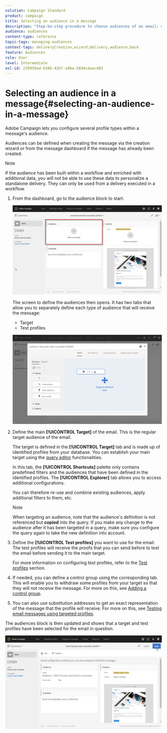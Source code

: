 ```yaml
---
solution: Campaign Standard
product: campaign
title: Selecting an audience in a message
description: "Step-be-step procedure to choose audiences of an email: main target population and test profiles."
audience: audiences
content-type: reference
topic-tags: managing-audiences
context-tags: deliveryCreation,wizard;delivery,audience,back
feature: Audiences
role: User
level: Intermediate
exl-id: 239959ad-6386-42bf-a86a-5694cdaecd83
---
```

# Selecting an audience in a message{#selecting-an-audience-in-a-message}

Adobe Campaign lets you configure several profile types within a message's audience.

Audiences can be defined when creating the message via the creation wizard or from the message dashboard if the message has already been created.

>[!NOTE]
>
>If the audience has been built within a workflow and enriched with additional data, you will not be able to use these data to personalize a standalone delivery. They can only be used from a delivery executed in a workflow.

1. From the dashboard, go to the audience block to start.

   ![](assets/delivery_audience_definition_1.png)

   The screen to define the audiences then opens. It has two tabs that allow you to separately define each type of audience that will receive the message:

    * Target
    * Test profiles

   ![](assets/delivery_audience_definition_2.png)

1. Define the main **[!UICONTROL Target]** of the email. This is the regular target audience of the email.

   The target is defined in the **[!UICONTROL Target]** tab and is made up of identified profiles from your database. You can establish your main target using the [query editor](../../automating/using/editing-queries.md#creating-queries) functionalities.

   In this tab, the **[!UICONTROL Shortcuts]** palette only contains predefined filters and the audiences that have been defined in the identified profiles. The **[!UICONTROL Explorer]** tab allows you to access additional configurations.

   You can therefore re-use and combine existing audiences, apply additional filters to them, etc.

   >[!NOTE]
   >
   >When targeting an audience, note that the audience's definition is not referenced but **copied** into the query. If you make any change to the audience after it has been targeted in a query, make sure you configure the query again to take the new definition into account.

1. Define the **[!UICONTROL Test profiles]** you want to use for the email. The test profiles will receive the proofs that you can send before to test the email before sending it to the main target.

   For more information on configuring test profiles, refer to the [Test profiles](../../audiences/using/managing-test-profiles.md) section.

1. If needed, you can define a control group using the corresponding tab. This will enable you to withdraw some profiles from your target so that they will not receive the message. For more on this, see [Adding a control group](../../sending/using/control-group.md).

1. You can also use substitution addresses to get an exact representation of the message that the profile will receive.  For more on this, see [Testing email messages using targeted profiles](../../sending/using/testing-messages-using-target.md).

The audiences block is then updated and shows that a target and test profiles have been selected for the email in question.

![](assets/delivery_audience_definition_3.png)

